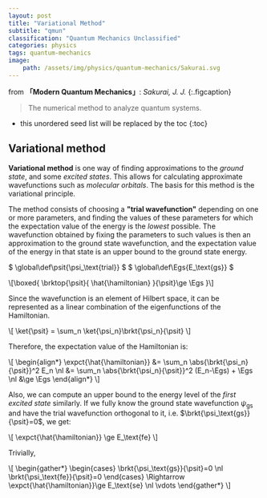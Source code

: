 ```yaml
---
layout: post
title: "Variational Method"
subtitle: "qmun"
classification: "Quantum Mechanics Unclassified"
categories: physics
tags: quantum-mechanics
image:
    path: /assets/img/physics/quantum-mechanics/Sakurai.svg
---
```


from **「Modern Quantum Mechanics」**: _Sakurai, J. J._
{:.figcaption}

> The numerical method to analyze quantum systems.

<!--more-->
* this unordered seed list will be replaced by the toc
{:toc}

## Variational method

**Variational method** is one way of finding approximations to the _ground state_, and some _excited states_.
This allows for calculating approximate wavefunctions such as _molecular orbitals_.
The basis for this method is the variational principle.

The method consists of choosing a **"trial wavefunction"** depending on one or more parameters,
and finding the values of these parameters for which the expectation value of the energy is the _lowest_ possible.
The wavefunction obtained by fixing the parameters to such values is then an approximation to the ground state wavefunction,
and the expectation value of the energy in that state is an upper bound to the ground state energy.

$ \global\def\psit{\psi_\text{trial}} $
$ \global\def\Egs{E_\text{gs}} $

\\[\boxed{ \brktop{\psit}{ \hat{\hamiltonian} }{\psit}\ge \Egs }\\]

Since the wavefunction is an element of Hilbert space, it can be represented as a linear combination of the eigenfunctions of the Hamiltonian.

\\[ \ket{\psit} = \sum_n \ket{\psi_n}\brkt{\psi_n}{\psit} \\]

Therefore, the expectation value of the Hamiltonian is:

\\[ \begin{align\*}
\expct{\hat{\hamiltonian}} &= \sum_n \abs{\brkt{\psi_n}{\psit}}^2 E_n \nl
&= \sum_n \abs{\brkt{\psi_n}{\psit}}^2 (E_n-\Egs) + \Egs \nl
&\ge \Egs
\end{align\*} \\]

Also, we can compute an upper bound to the energy level of the _first excited state_ similarly.
If we fully know the ground state wavefunction $\psi_\text{gs}$ and have the trial wavefunction orthogonal to it,
i.e. $\brkt{\psi_\text{gs}}{\psit}=0$, we get:

\\[ \expct{\hat{\hamiltonian}} \ge E_\text{fe} \\]

Trivially,

\\[ \begin{gather\*}
\begin{cases} \brkt{\psi_\text{gs}}{\psit}=0 \nl \brkt{\psi_\text{fe}}{\psit}=0 \end{cases}
\Rightarrow \expct{\hat{\hamiltonian}}\ge E_\text{se} \nl
\vdots
\end{gather\*} \\]
